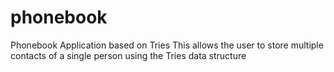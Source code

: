 # phonebook
Phonebook Application based on Tries 
This allows the user to store multiple contacts of a single person using the Tries data structure 
